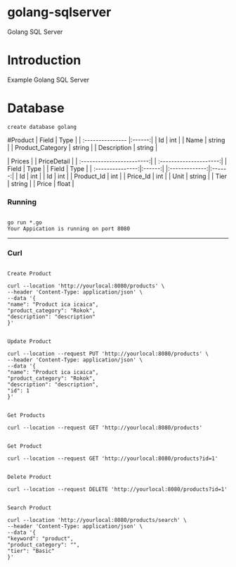 # golang-sqlserver

Golang SQL Server

# Introduction

Example Golang SQL Server

# Database

```
create database golang
```

#Product
| Field            | Type   | 
| :--------------- |:------:| 
| Id               | int    | 
| Name             | string | 
| Product_Category | string | 
| Description      | string |                               


| Prices                    | | PriceDetail            |
| :------------------------:| | :---------------------:|
| Field            | Type   | | Field         | Type   |
| :---------------:|:------:| |:-------------:|:------:|
| Id               | int    | | Id            | int    |
| Product_Id       | int    | | Price_Id      | int    |
| Unit             | string | | Tier          | string |
| Price         | float  |

### Running
```

go run *.go
Your Appication is running on port 8080

```
---

### Curl
```

Create Product

curl --location 'http://yourlocal:8080/products' \
--header 'Content-Type: application/json' \
--data '{
"name": "Product ica icaica",
"product_category": "Rokok",
"description": "description"
}'

```

```

Update Product

curl --location --request PUT 'http://yourlocal:8080/products' \
--header 'Content-Type: application/json' \
--data '{
"name": "Product ica icaica",
"product_category": "Rokok",
"description": "description",
"id": 1
}'

```

```

Get Products

curl --location --request GET 'http://yourlocal:8080/products'

```

```

Get Product

curl --location --request GET 'http://yourlocal:8080/products?id=1'

```

```

Delete Product

curl --location --request DELETE 'http://yourlocal:8080/products?id=1'

```

```

Search Product

curl --location 'http://yourlocal:8080/products/search' \
--header 'Content-Type: application/json' \
--data '{
"keyword": "product",
"product_category": "",
"tier": "Basic"
}'

```

